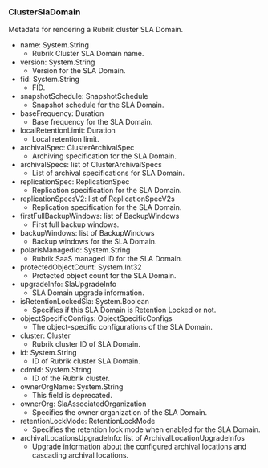### ClusterSlaDomain
Metadata for rendering a Rubrik cluster SLA Domain.

- name: System.String
  - Rubrik Cluster SLA Domain name.
- version: System.String
  - Version for the SLA Domain.
- fid: System.String
  - FID.
- snapshotSchedule: SnapshotSchedule
  - Snapshot schedule for the SLA Domain.
- baseFrequency: Duration
  - Base frequency for the SLA Domain.
- localRetentionLimit: Duration
  - Local retention limit.
- archivalSpec: ClusterArchivalSpec
  - Archiving specification for the SLA Domain.
- archivalSpecs: list of ClusterArchivalSpecs
  - List of archival specifications for SLA Domain.
- replicationSpec: ReplicationSpec
  - Replication specification for the SLA Domain.
- replicationSpecsV2: list of ReplicationSpecV2s
  - Replication specification for the SLA Domain.
- firstFullBackupWindows: list of BackupWindows
  - First full backup windows.
- backupWindows: list of BackupWindows
  - Backup windows for the SLA Domain.
- polarisManagedId: System.String
  - Rubrik SaaS managed ID for the SLA Domain.
- protectedObjectCount: System.Int32
  - Protected object count for the SLA Domain.
- upgradeInfo: SlaUpgradeInfo
  - SLA Domain upgrade information.
- isRetentionLockedSla: System.Boolean
  - Specifies if this SLA Domain is Retention Locked or not.
- objectSpecificConfigs: ObjectSpecificConfigs
  - The object-specific configurations of the SLA Domain.
- cluster: Cluster
  - Rubrik cluster ID of SLA Domain.
- id: System.String
  - ID of Rubrik cluster SLA Domain.
- cdmId: System.String
  - ID of the Rubrik cluster.
- ownerOrgName: System.String
  - This field is deprecated.
- ownerOrg: SlaAssociatedOrganization
  - Specifies the owner organization of the SLA Domain.
- retentionLockMode: RetentionLockMode
  - Specifies the retention lock mode when enabled for the SLA Domain.
- archivalLocationsUpgradeInfo: list of ArchivalLocationUpgradeInfos
  - Upgrade information about the configured archival locations and cascading archival locations.
